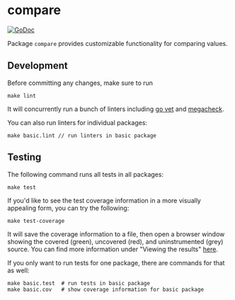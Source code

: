# compare

[![GoDoc](https://godoc.org/github.com/haimberger/compare?status.svg)](https://godoc.org/github.com/haimberger/compare)

Package `compare` provides customizable functionality for comparing values.

## Development

Before committing any changes, make sure to run

    make lint

It will concurrently run a bunch of linters including [go vet](https://golang.org/cmd/vet/) and [megacheck](https://github.com/dominikh/go-tools/tree/master/cmd/megacheck).

You can also run linters for individual packages:

    make basic.lint // run linters in basic package

## Testing

The following command runs all tests in all packages:

    make test

If you'd like to see the test coverage information in a more visually appealing form, you can try the following:

    make test-coverage

It will save the coverage information to a file, then open a browser window showing the covered (green), uncovered (red), and uninstrumented (grey) source. You can find more information under "Viewing the results" [here](https://blog.golang.org/cover).

If you only want to run tests for one package, there are commands for that as well:

    make basic.test  # run tests in basic package
    make basic.cov   # show coverage information for basic package
